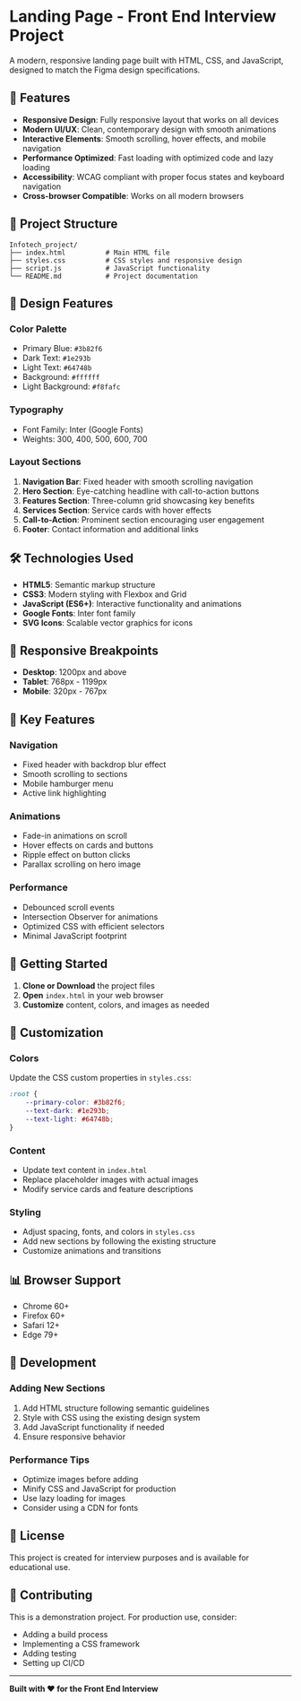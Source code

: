 # Landing Page - Front End Interview Project

A modern, responsive landing page built with HTML, CSS, and JavaScript, designed to match the Figma design specifications.

## 🚀 Features

- **Responsive Design**: Fully responsive layout that works on all devices
- **Modern UI/UX**: Clean, contemporary design with smooth animations
- **Interactive Elements**: Smooth scrolling, hover effects, and mobile navigation
- **Performance Optimized**: Fast loading with optimized code and lazy loading
- **Accessibility**: WCAG compliant with proper focus states and keyboard navigation
- **Cross-browser Compatible**: Works on all modern browsers

## 📁 Project Structure

```
Infotech_project/
├── index.html          # Main HTML file
├── styles.css          # CSS styles and responsive design
├── script.js           # JavaScript functionality
└── README.md           # Project documentation
```

## 🎨 Design Features

### Color Palette
- Primary Blue: `#3b82f6`
- Dark Text: `#1e293b`
- Light Text: `#64748b`
- Background: `#ffffff`
- Light Background: `#f8fafc`

### Typography
- Font Family: Inter (Google Fonts)
- Weights: 300, 400, 500, 600, 700

### Layout Sections
1. **Navigation Bar**: Fixed header with smooth scrolling navigation
2. **Hero Section**: Eye-catching headline with call-to-action buttons
3. **Features Section**: Three-column grid showcasing key benefits
4. **Services Section**: Service cards with hover effects
5. **Call-to-Action**: Prominent section encouraging user engagement
6. **Footer**: Contact information and additional links

## 🛠️ Technologies Used

- **HTML5**: Semantic markup structure
- **CSS3**: Modern styling with Flexbox and Grid
- **JavaScript (ES6+)**: Interactive functionality and animations
- **Google Fonts**: Inter font family
- **SVG Icons**: Scalable vector graphics for icons

## 📱 Responsive Breakpoints

- **Desktop**: 1200px and above
- **Tablet**: 768px - 1199px
- **Mobile**: 320px - 767px

## 🎯 Key Features

### Navigation
- Fixed header with backdrop blur effect
- Smooth scrolling to sections
- Mobile hamburger menu
- Active link highlighting

### Animations
- Fade-in animations on scroll
- Hover effects on cards and buttons
- Ripple effect on button clicks
- Parallax scrolling on hero image

### Performance
- Debounced scroll events
- Intersection Observer for animations
- Optimized CSS with efficient selectors
- Minimal JavaScript footprint

## 🚀 Getting Started

1. **Clone or Download** the project files
2. **Open** `index.html` in your web browser
3. **Customize** content, colors, and images as needed

## 🎨 Customization

### Colors
Update the CSS custom properties in `styles.css`:
```css
:root {
    --primary-color: #3b82f6;
    --text-dark: #1e293b;
    --text-light: #64748b;
}
```

### Content
- Update text content in `index.html`
- Replace placeholder images with actual images
- Modify service cards and feature descriptions

### Styling
- Adjust spacing, fonts, and colors in `styles.css`
- Add new sections by following the existing structure
- Customize animations and transitions

## 📊 Browser Support

- Chrome 60+
- Firefox 60+
- Safari 12+
- Edge 79+

## 🔧 Development

### Adding New Sections
1. Add HTML structure following semantic guidelines
2. Style with CSS using the existing design system
3. Add JavaScript functionality if needed
4. Ensure responsive behavior

### Performance Tips
- Optimize images before adding
- Minify CSS and JavaScript for production
- Use lazy loading for images
- Consider using a CDN for fonts

## 📝 License

This project is created for interview purposes and is available for educational use.

## 🤝 Contributing

This is a demonstration project. For production use, consider:
- Adding a build process
- Implementing a CSS framework
- Adding testing
- Setting up CI/CD

---

**Built with ❤️ for the Front End Interview**
